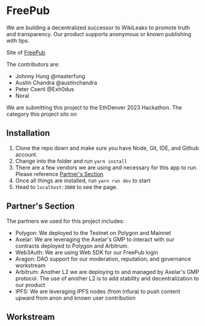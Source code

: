 # FreePub

We are building a decentralized successor to WikiLeaks to promote truth and transparency. Our product supports anonymous or known publishing with tips.

Site of [FreePub](https://freepub.io)

The contributors are:
- Johnny Hung @masterfung
- Austin Chandra @austinchandra
- Peter Cserti @Exh0dus
- Noral

We are submitting this project to the EthDenver 2023 Hackathon. The category this project sits on 

## Installation

1. Clone the repo down and make sure you have Node, Git, IDE, and Github account.
2. Change into the folder and run `yarn install`
3. There are a few vendors we are using and necessary for this app to run. Please reference [Partner's Section](#partners-section)
4. Once all things are installed, run `yarn run dev` to start
5. Head to `localhost:3000` to see the page.

## Partner's Section

The partners we used for this project includes:

- Polygon: We deployed to the Testnet on Polygon and Mainnet
- Axelar: We are leveraging the Axelar's GMP to interact with our contracts deployed to Polygon and Arbitrum.
- Web3Auth: We are using Web SDK for our FreePub login
- Aragon: DAO support for our moderation, reputation, and governance workstream
- Arbitrum: Another L2 we are deploying to and managed by Axelar's GMP protocol. The use of another L2 is to add stability and decentralization to our product
- IPFS: We are leveraging IPFS nodes (from Infura) to push content upward from anon and known user contribution

## Workstream

